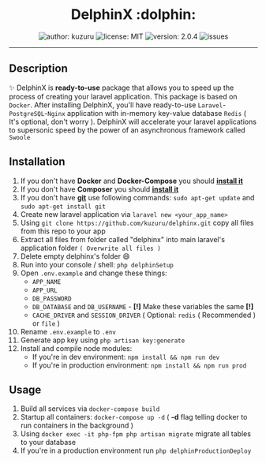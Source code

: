 <h1 align="center">DelphinX :dolphin:</h1>

<p align="center">
  <img src="https://img.shields.io/badge/author-kuzuru-blue" alt="author: kuzuru">
  <img src="https://img.shields.io/npm/l/apache" alt="license: MIT">
  <img src="https://img.shields.io/badge/version-2.0.4-informational" alt="version: 2.0.4">
  <img src="https://img.shields.io/github/issues/kuzuru/delphinx" alt="issues">
 </p>
 
***

## Description
:sparkles: DelphinX is **ready-to-use** package that allows you to speed up the process of creating your laravel application. This package is based on `Docker`. After installing DelphinX, you'll have ready-to-use `Laravel`-`PostgreSQL`-`Nginx` application with in-memory key-value database `Redis` ( It's optional, don't worry ). DelphinX will accelerate your laravel applications to supersonic speed by the power of an asynchronous framework called `Swoole`

## Installation
1. If you don't have **Docker** and **Docker-Compose** you should **[install it](https://docs.docker.com/compose/install/)**
2. If you don't have **Composer** you should **[install it](https://getcomposer.org/)**
3. If you don't have **[git](https://git-scm.com/)** use following commands: `sudo apt-get update` and `sudo apt-get install git`
4. Create new laravel application via `laravel new <your_app_name>`
5. Using `git clone https://github.com/kuzuru/delphinx.git` copy all files from this repo to your app
6. Extract all files from folder called "delphinx" into main laravel's application folder `( Overwrite all files )`
7. Delete empty delphinx's folder :smile:
8. Run into your console / shell: `php delphinSetup`
9. Open `.env.example` and change these things:
    * `APP_NAME`
    * `APP_URL`
    * `DB_PASSWORD`
    * `DB_DATABASE` and `DB_USERNAME` - **[!]** Make these variables the same **[!]**
    * `CACHE_DRIVER` and `SESSION_DRIVER` ( Optional: `redis` ( Recommended ) or `file` )
10. Rename `.env.example` to `.env`
11. Generate app key using `php artisan key:generate`
12. Install and compile node modules:
    * If you're in dev environment: `npm install && npm run dev`
    * If you're in production environment: `npm install && npm run prod`

## Usage
1. Build all services via `docker-compose build`
2. Startup all containers: `docker-compose up -d` ( **-d** flag telling docker to run containers in the background )
3. Using `docker exec -it php-fpm php artisan migrate` migrate all tables to your database
4. If you're in a production environment run `php delphinProductionDeploy`
